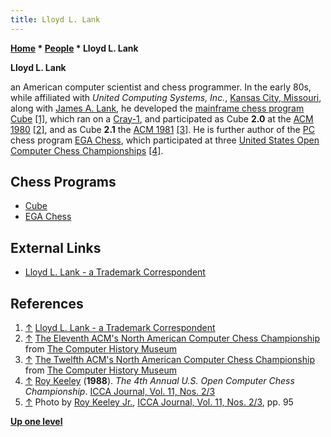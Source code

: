 ```yaml
---
title: Lloyd L. Lank
---
```

**[Home](Home "Home") \* [People](People "People") \* Lloyd L. Lank**


**Lloyd L. Lank**  

an American computer scientist and chess programmer. 
In the early 80s, while affiliated with *United Computing Systems, Inc.*, [Kansas City, Missouri](https://en.wikipedia.org/wiki/Kansas_City,_Missouri), along with [James A. Lank](James_A._Lank "James A. Lank"), he developed the [mainframe chess program](Category:Mainframe "Category:Mainframe") [Cube](Cube "Cube") <a id="cite-note-1" href="#cite-ref-1">[1]</a>, which ran on a [Cray-1](Cray-1 "Cray-1"), and participated as Cube **2.0** at the [ACM 1980](ACM_1980 "ACM 1980") <a id="cite-note-2" href="#cite-ref-2">[2]</a>, and as Cube **2.1** the [ACM 1981](ACM_1981 "ACM 1981") <a id="cite-note-3" href="#cite-ref-3">[3]</a>. 
He is further author of the [PC](IBM_PC "IBM PC") chess program [EGA Chess](EGA_Chess "EGA Chess"), which participated at three [United States Open Computer Chess Championships](United_States_Open_Computer_Chess_Championship "United States Open Computer Chess Championship") <a id="cite-note-4" href="#cite-ref-4">[4]</a>.



## Chess Programs


* [Cube](Cube "Cube")
* [EGA Chess](EGA_Chess "EGA Chess")


## External Links


* [Lloyd L. Lank - a Trademark Correspondent](https://www.trademarkia.com/correspondent-lloyd-l-lank-1-210740)


## References


1. <a id="cite-ref-1" href="#cite-note-1">↑</a> [Lloyd L. Lank - a Trademark Correspondent](https://www.trademarkia.com/correspondent-lloyd-l-lank-1-210740)
2. <a id="cite-ref-2" href="#cite-note-2">↑</a> [The Eleventh ACM's North American Computer Chess Championship](https://www.computerhistory.org/chess/doc-431614f6cdeeb/) from [The Computer History Museum](The_Computer_History_Museum "The Computer History Museum")
3. <a id="cite-ref-3" href="#cite-note-3">↑</a> [The Twelfth ACM's North American Computer Chess Championship](https://www.computerhistory.org/chess/doc-431614f6ce737/) from [The Computer History Museum](The_Computer_History_Museum "The Computer History Museum")
4. <a id="cite-ref-4" href="#cite-note-4">↑</a> [Roy Keeley](index.php?title=Roy_Keeley&action=edit&redlink=1 "Roy Keeley (page does not exist)") (**1988**). *The 4th Annual U.S. Open Computer Chess Championship*. [ICCA Journal, Vol. 11, Nos. 2/3](ICGA_Journal#11_23 "ICGA Journal")
5. <a id="cite-ref-5" href="#cite-note-5">↑</a> Photo by [Roy Keeley Jr.](index.php?title=Roy_Keeley&action=edit&redlink=1 "Roy Keeley (page does not exist)"), [ICCA Journal, Vol. 11, Nos. 2/3](ICGA_Journal#11_23 "ICGA Journal"), pp. 95

**[Up one level](People "People")**







 
